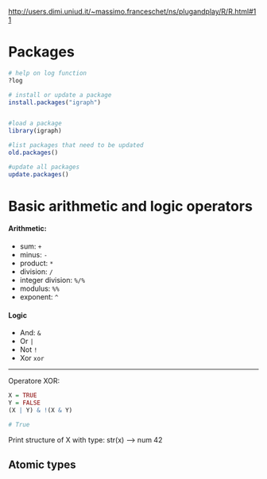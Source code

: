http://users.dimi.uniud.it/~massimo.franceschet/ns/plugandplay/R/R.html#11

# Packages

```R
# help on log function
?log

# install or update a package 
install.packages("igraph")


#load a package 
library(igraph)

#list packages that need to be updated
old.packages()

#update all packages
update.packages()
```

# Basic arithmetic and logic operators
#### Arithmetic: 
- sum: `+`
- minus: `-`
- product: `*`
- division: `/`
- integer division: `%/%`
- modulus: `%%`
- exponent: `^`
#### Logic 
- And: `&`
- Or `|`
- Not `!`
- Xor `xor`

---
Operatore XOR: 
 ```R
 X = TRUE
 Y = FALSE
(X | Y) & !(X & Y)

# True
 ```

Print structure of X with type: str(x) --> num 42

## Atomic types 

# 